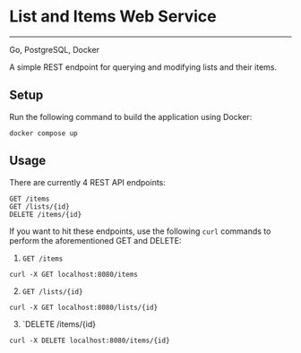 # List and Items Web Service
--------------------------------------
Go, PostgreSQL, Docker

A simple REST endpoint for querying and modifying lists and their items.


## Setup
Run the following command to build the application using Docker:
```
docker compose up
```

## Usage 

There are currently 4 REST API endpoints:
```
GET /items
GET /lists/{id}
DELETE /items/{id}
```

If you want to hit these endpoints, use the following `curl` commands to perform the aforementioned GET and DELETE: 

1. `GET /items`
```
curl -X GET localhost:8080/items
```

2. `GET /lists/{id}`
```
curl -X GET localhost:8080/lists/{id}
```

3. `DELETE /items/{id}
```
curl -X DELETE localhost:8080/items/{id}
```
